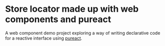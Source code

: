 # Store locator made up with web components and pureact

A web component demo project exploring a way of writing declarative code for a reactive interface using [pureact](https://github.com/fbedussi/pureact).